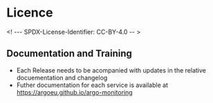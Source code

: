 # Licence

<! --- SPDX-License-Identifier: CC-BY-4.0  -- >

## Documentation and Training

- Each Release needs to be acompanied with updates in the relative docuementation and changelog
- Futher documentation for each service is available at <https://argoeu.github.io/argo-monitoring>
